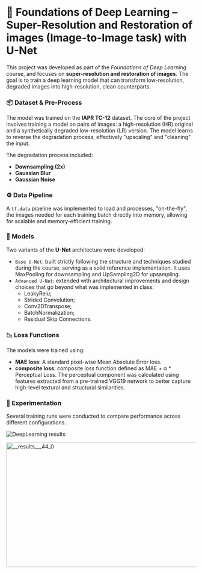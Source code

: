 # 🧠 Foundations of Deep Learning – Super-Resolution and Restoration of images (Image-to-Image task) with U-Net

This project was developed as part of the *Foundations of Deep Learning* course, and focuses on **super-resolution and restoration of images**. 
The goal is to train a deep learning model that can transform low-resolution, degraded images into high-resolution, clean counterparts.

### 📦 Dataset & Pre-Process
The model was trained on the **IAPR TC-12** dataset.
The core of the project involves training a model on pairs of images: a high-resolution (HR) original and a synthetically degraded low-resolution (LR) version. The model learns to reverse the degradation process, effectively "upscaling" and "cleaning" the input.

The degradation process included:
- **Downsampling (2x)**
- **Gaussian Blur**
- **Gaussian Noise**

### ⚙️ Data Pipeline
A `tf.data` pipeline was implemented to load and processes, "on-the-fly", the images needed for each training batch directly into memory, allowing for scalable and memory-efficient training.

### 🧩 Models
Two variants of the **U-Net** architecture were developed:
- `Base U-Net`: built strictly following the structure and techniques studied during the course, serving as a solid reference implementation. It uses MaxPooling for downsampling and UpSampling2D for upsampling.
- `Advanced U-Net`: extended with architectural improvements and design choices that go beyond what was implemented in class:
  - LeakyRelu; 
  - Strided Convolution;
  - Conv2DTranspose;
  - BatchNormalization; 
  - Residual Skip Connections.

### 📉 Loss Functions
The models were trained using:
- **MAE loss**: A standard pixel-wise Mean Absolute Error loss.
- **composite loss**:   composite loss function defined as MAE + α * Perceptual Loss. The perceptual component was calculated using features extracted from a pre-trained VGG19 network to better capture high-level textural and structural similarities.

### 🔬 Experimentation
Several training runs were conducted to compare performance across different configurations.

![DeepLearning results]([https://github.com/user-attachments/assets/809646c0-8ef2-4abf-8504-4ea4b91faf66](https://github.com/user-attachments/assets/6a76d1ce-a2f6-4c04-b631-c554925b2270))

<img width="1989" height="331" alt="__results___44_0" src="https://github.com/user-attachments/assets/6a76d1ce-a2f6-4c04-b631-c554925b2270" />
